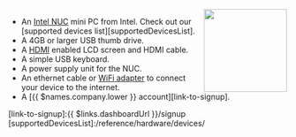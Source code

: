 <img height=150px style="float: right;padding-left: 10px;" src="/img/intel-nuc/intel-nuc.jpg">

* An [Intel NUC][nuc-link] mini PC from Intel. Check out our [supported devices list][supportedDevicesList].
* A 4GB or larger USB thumb drive.
* A [HDMI][hdmi-link] enabled LCD screen and HDMI cable.
* A simple USB keyboard.
* A power supply unit for the NUC.
* An ethernet cable or [WiFi adapter][wifi] to connect your device to the internet.
* A [{{ $names.company.lower }} account][link-to-signup].

[nuc-link]:https://www.intel.com/content/www/us/en/products/boards-kits/nuc.html
[hdmi-link]:https://en.wikipedia.org/wiki/HDMI
[wifi]:/reference/hardware/wifi-dongles/
[link-to-signup]:{{ $links.dashboardUrl }}/signup
[supportedDevicesList]:/reference/hardware/devices/
